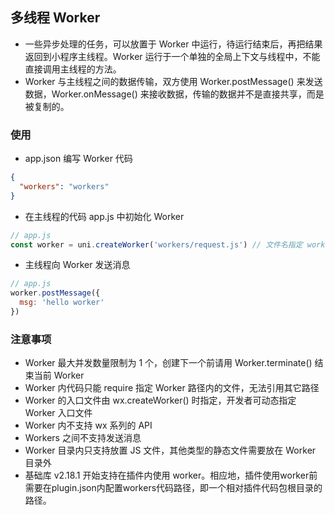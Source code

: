 ## 多线程 Worker
* 一些异步处理的任务，可以放置于 Worker 中运行，待运行结束后，再把结果返回到小程序主线程。Worker 运行于一个单独的全局上下文与线程中，不能直接调用主线程的方法。
* Worker 与主线程之间的数据传输，双方使用 Worker.postMessage() 来发送数据，Worker.onMessage() 来接收数据，传输的数据并不是直接共享，而是被复制的。

### 使用
- app.json 编写 Worker 代码
```json
{
  "workers": "workers"
}
```

- 在主线程的代码 app.js 中初始化 Worker
```js
// app.js
const worker = uni.createWorker('workers/request.js') // 文件名指定 worker 的入口文件路径，绝对路径
```

- 主线程向 Worker 发送消息
```js
// app.js
worker.postMessage({
  msg: 'hello worker'
})
```


### 注意事项
- Worker 最大并发数量限制为 1 个，创建下一个前请用 Worker.terminate() 结束当前 Worker
- Worker 内代码只能 require 指定 Worker 路径内的文件，无法引用其它路径
- Worker 的入口文件由 wx.createWorker() 时指定，开发者可动态指定 Worker 入口文件
- Worker 内不支持 wx 系列的 API
- Workers 之间不支持发送消息
- Worker 目录内只支持放置 JS 文件，其他类型的静态文件需要放在 Worker 目录外
- 基础库 v2.18.1 开始支持在插件内使用 worker。相应地，插件使用worker前需要在plugin.json内配置workers代码路径，即一个相对插件代码包根目录的路径。

